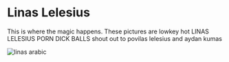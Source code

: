 # Linas Lelesius
This is where the magic happens. These pictures are lowkey hot
LINAS LELESIUS PORN DICK BALLS
shout out to povilas lelesius and aydan kumas



![linas arabic](https://github.com/user-attachments/assets/cc44015b-ce7b-4c8c-a03b-5c30853c66a6)
